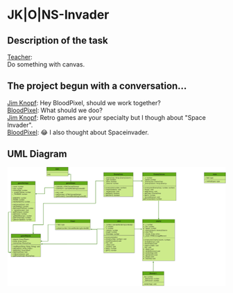 # JK|O|NS-Invader

## Description of the task

[Teacher](https://github.com/staudtwvss):  
Do something with canvas.

## The project begun with a conversation...

[Jim Knopf](https://github.com/Jim8Knopf): Hey BloodPixel, should we work together?  
[BloodPixel](https://github.com/BloodPixel): What should we doo?  
[Jim Knopf](https://github.com/Jim8Knopf): Retro games are your specialty but I though about "Space Invader".  
[BloodPixel](https://github.com/BloodPixel): 😂 I also thought about Spaceinvader.

## UML Diagram

![UML](./uml/uml.svg)
